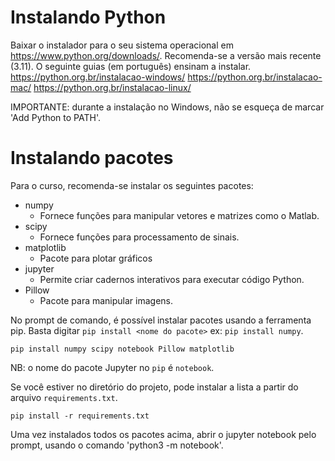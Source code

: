 # Instalando Python

Baixar o instalador para o seu sistema operacional em https://www.python.org/downloads/.
Recomenda-se a versão mais recente (3.11).
O seguinte guias (em português) ensinam a instalar.
https://python.org.br/instalacao-windows/
https://python.org.br/instalacao-mac/
https://python.org.br/instalacao-linux/

IMPORTANTE: durante a instalação no Windows, não se esqueça de marcar 'Add Python to PATH'.

# Instalando pacotes

Para o curso, recomenda-se instalar os seguintes pacotes:
- numpy
  - Fornece funções para manipular vetores e matrizes como o Matlab.
- scipy
  - Fornece funções para processamento de sinais.
- matplotlib
  - Pacote para plotar gráficos
- jupyter
  - Permite criar cadernos interativos para executar código Python.
- Pillow
  - Pacote para manipular imagens.

No prompt de comando, é possível instalar pacotes usando a ferramenta pip.
Basta digitar `pip install <nome do pacote>` ex: `pip install numpy`.
```
pip install numpy scipy notebook Pillow matplotlib
```
NB: o nome do pacote Jupyter no `pip` é `notebook`.

Se você estiver no diretório do projeto, pode instalar a lista a partir do arquivo `requirements.txt`.
```
pip install -r requirements.txt
```

Uma vez instalados todos os pacotes acima, abrir o jupyter notebook pelo prompt, usando o comando 'python3 -m notebook'.
